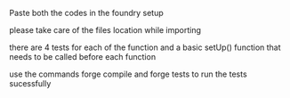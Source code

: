 Paste both the codes in the foundry setup 

please take care of the files location while importing 

there are 4 tests for each of the function and a basic setUp() function that needs to be called before each function

use the commands forge compile and forge tests to run the tests sucessfully
